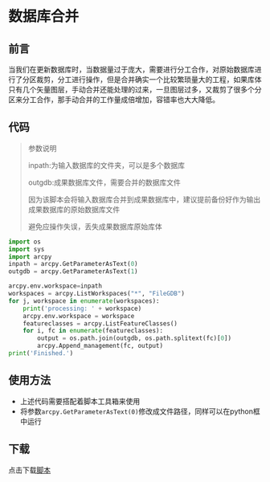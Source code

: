 # 数据库合并

## 前言

当我们在更新数据库时，当数据量过于庞大，需要进行分工合作，对原始数据库进行了分区裁剪，分工进行操作，但是合并确实一个比较繁琐量大的工程，如果库体只有几个矢量图层，手动合并还能处理的过来，一旦图层过多，又裁剪了很多个分区来分工合作，那手动合并的工作量成倍增加，容错率也大大降低。

## 代码

> 参数说明
>
> inpath:为输入数据库的文件夹，可以是多个数据库
>
> outgdb:成果数据库文件，需要合并的数据库文件
>
> 因为该脚本会将输入数据库合并到成果数据库中，建议提前备份好作为输出成果数据库的原始数据库文件
>
> 避免应操作失误，丢失成果数据库原始库体

```python
import os
import sys
import arcpy
inpath = arcpy.GetParameterAsText(0)
outgdb = arcpy.GetParameterAsText(1)

arcpy.env.workspace=inpath
workspaces = arcpy.ListWorkspaces("*", "FileGDB")
for j, workspace in enumerate(workspaces):
    print('processing: ' + workspace)
    arcpy.env.workspace = workspace
    featureclasses = arcpy.ListFeatureClasses()
    for i, fc in enumerate(featureclasses):
        output = os.path.join(outgdb, os.path.splitext(fc)[0])
        arcpy.Append_management(fc, output)
print('Finished.')
```

## 使用方法

- 上述代码需要搭配着脚本工具箱来使用
- 将参数`arcpy.GetParameterAsText(0)`修改成文件路径，同样可以在python框中运行

## 下载

点击下载<a href="../media/hebingGeoDataBase.py" download='hebingGeoDataBase.py'>脚本</a>